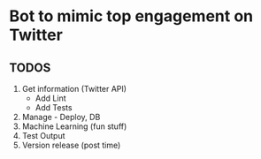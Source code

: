# Bot to mimic top engagement on Twitter

## TODOS

1. Get information (Twitter API)
   - Add Lint
   - Add Tests
2. Manage - Deploy, DB
3. Machine Learning (fun stuff)
4. Test Output
5. Version release (post time)
